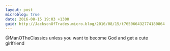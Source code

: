 ```yaml
---
layout: post
microblog: true
date: 2016-08-15 19:03 +1300
guid: http://JacksonOfTrades.micro.blog/2016/08/15/t765066432774180864.html
---
```

@ManOTheClassics unless you want to become God and get a cute girlfriend
